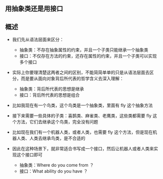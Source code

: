 ## 用抽象类还是用接口

## 概述

+ 我们先从语法层面来区分：

  + 抽象类：不存在抽象属性的约束，并且一个子类只能继承一个抽象类
  + 接口：不仅存在方法的约束，还存在属性的约束，并且一个子类可以实现多个接口

+ 实际上你要理清楚这两者之间的区别，不能简简单单的只是从语法层面去区分，而是要从面向对象背后所代表的哲学含义去深入理解：

  + 抽象类：背后所代表的思想是继承
  + 接口：背后所代表的思想是组合

+ 比如我现在有一个鸟类，这个鸟类是一个抽象类，里面有 fly 这个抽象方法
+ 接下来需要一些具体的子类：喜鹊类、麻雀类、老鹰类，这些类都需要 fly 这个方法，它们去继承这个鸟类，完全没有问题

+ 比如现在我们有一个机器人类，或者人类，也需要 fly 这个方法，但是现在机器人类、人类去继承鸟类，是不合适的

+ 因此在这种场景下，就非常适合书写成一个接口，然后让机器人或者人类来实现这个接口即可

  + 抽象类：Where do you come from ？
  + 接口：What ability do you have ？
